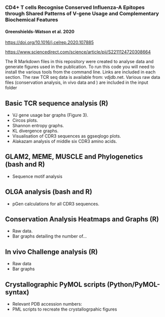 ### CD4+ T cells Recognise Conserved Influenza-A Epitopes through Shared Patterns of V-gene Usage and Complementary Biochemical Features

#### Greenshields-Watson et al. 2020

https://doi.org/10.1016/j.celrep.2020.107885

https://www.sciencedirect.com/science/article/pii/S2211124720308664

The R Markdown files in this repository were created to analyse data and generate figures used in the publication. To run this code you will need to install the various tools from the command line. Links are included in each section. The raw TCR seq data is available from: vdjdb.net. Various raw data files (conservation analysis, in vivo data and ) are included in the input folder



## Basic TCR sequence analysis (R)
- VJ gene usage bar graphs (Figure 3).
- Circos plots.
- Shannon entropy graphs.
- KL divergence graphs.
- Visualisation of CDR3 sequences as ggseqlogo plots.
- Alakazam analysis of middle six CDR3 amino acids.

## GLAM2, MEME, MUSCLE and Phylogenetics (bash and R)
- Sequence motif analysis

## OLGA analysis (bash and R)
- pGen calculations for all CDR3 sequences.

## Conservation Analysis Heatmaps and Graphs (R)
- Raw data.
- Bar graphs detailing the number of...

## In vivo Challenge analysis (R)
- Raw data
- Bar graphs

## Crystallographic PyMOL scripts (Python/PyMOL-syntax)
- Relevant PDB accession numbers:
- PML scripts to recreate the crystallogrpahic figures
